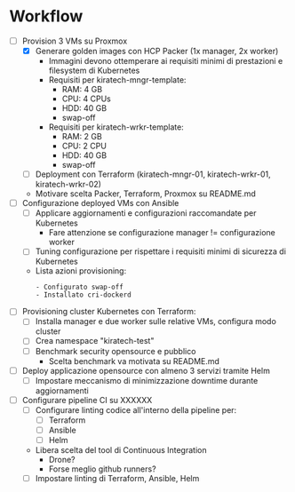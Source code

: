# Workflow

- [ ] Provision 3 VMs su Proxmox
    - [X] Generare golden images con HCP Packer (1x manager, 2x worker)
        - Immagini devono ottemperare ai requisiti minimi di prestazioni e filesystem di Kubernetes
        - Requisiti per kiratech-mngr-template:
            - RAM: 4 GB
            - CPU: 4 CPUs
            - HDD: 40 GB
            - swap-off
        - Requisiti per kiratech-wrkr-template:
            - RAM: 2 GB
            - CPU: 2 CPU
            - HDD: 40 GB
            - swap-off
    - [ ] Deployment con Terraform (kiratech-mngr-01, kiratech-wrkr-01, kiratech-wrkr-02)
    - Motivare scelta Packer, Terraform, Proxmox su README.md
- [ ] Configurazione deployed VMs con Ansible
    - [ ] Applicare aggiornamenti e configurazioni raccomandate per Kubernetes
        - Fare attenzione se configurazione manager != configurazione worker
    - [ ] Tuning configurazione per rispettare i requisiti minimi di sicurezza di Kubernetes
    - Lista azioni provisioning:
        ```
        - Configurato swap-off
        - Installato cri-dockerd
        ```
- [ ] Provisioning cluster Kubernetes con Terraform:
	- [ ] Installa manager e due worker sulle relative VMs, configura modo cluster
	- [ ] Crea namespace "kiratech-test"
	- [ ] Benchmark security opensource e pubblico
        - Scelta benchmark va motivata su README.md
- [ ] Deploy applicazione opensource con almeno 3 servizi tramite Helm
	- [ ] Impostare meccanismo di minimizzazione downtime durante aggiornamenti
- [ ] Configurare pipeline CI su XXXXXX
    - [ ] Configurare linting codice all'interno della pipeline per:
        - [ ] Terraform
        - [ ] Ansible
        - [ ] Helm
    - Libera scelta del tool di Continuous Integration 
        - Drone? 
        - Forse meglio github runners?
	- [ ] Impostare linting di Terraform, Ansible, Helm
